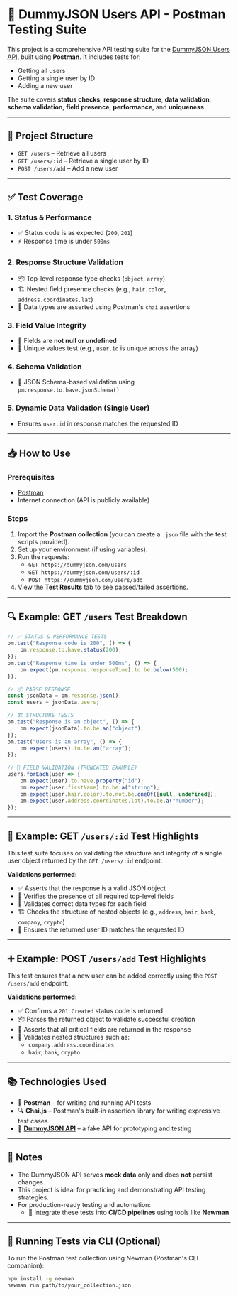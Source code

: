 # 🧪 DummyJSON Users API - Postman Testing Suite

This project is a comprehensive API testing suite for the [DummyJSON Users API](https://dummyjson.com/users), built using **Postman**. It includes tests for:

- Getting all users
- Getting a single user by ID
- Adding a new user

The suite covers **status checks**, **response structure**, **data validation**, **schema validation**, **field presence**, **performance**, and **uniqueness**.

---

## 📂 Project Structure

- `GET /users` – Retrieve all users
- `GET /users/:id` – Retrieve a single user by ID
- `POST /users/add` – Add a new user

---

## ✅ Test Coverage

### 1. Status & Performance

- ✅ Status code is as expected (`200`, `201`)
- ⚡ Response time is under `500ms`

### 2. Response Structure Validation

- 📦 Top-level response type checks (`object`, `array`)
- 🏗️ Nested field presence checks (e.g., `hair.color`, `address.coordinates.lat`)
- 🧩 Data types are asserted using Postman's `chai` assertions

### 3. Field Value Integrity

- 🚫 Fields are **not null or undefined**
- 🔁 Unique values test (e.g., `user.id` is unique across the array)

### 4. Schema Validation

- 📜 JSON Schema-based validation using `pm.response.to.have.jsonSchema()`

### 5. Dynamic Data Validation (Single User)

- Ensures `user.id` in response matches the requested ID

---

## 📥 How to Use

### Prerequisites

- [Postman](https://www.postman.com/downloads/)
- Internet connection (API is publicly available)

### Steps

1. Import the **Postman collection** (you can create a `.json` file with the test scripts provided).
2. Set up your environment (if using variables).
3. Run the requests:
   - `GET https://dummyjson.com/users`
   - `GET https://dummyjson.com/users/:id`
   - `POST https://dummyjson.com/users/add`
4. View the **Test Results** tab to see passed/failed assertions.

---

## 🔍 Example: GET `/users` Test Breakdown

```javascript
// ✅ STATUS & PERFORMANCE TESTS
pm.test("Response code is 200", () => {
    pm.response.to.have.status(200);
});
pm.test("Response time is under 500ms", () => {
    pm.expect(pm.response.responseTime).to.be.below(500);
});

// 📦 PARSE RESPONSE
const jsonData = pm.response.json();
const users = jsonData.users;

// 🏗️ STRUCTURE TESTS
pm.test("Response is an object", () => {
    pm.expect(jsonData).to.be.an("object");
});
pm.test("Users is an array", () => {
    pm.expect(users).to.be.an("array");
});

// 🧩 FIELD VALIDATION (TRUNCATED EXAMPLE)
users.forEach(user => {
    pm.expect(user).to.have.property("id");
    pm.expect(user.firstName).to.be.a("string");
    pm.expect(user.hair.color).to.not.be.oneOf([null, undefined]);
    pm.expect(user.address.coordinates.lat).to.be.a("number");
});
```
---

## 👤 Example: GET `/users/:id` Test Highlights

This test suite focuses on validating the structure and integrity of a single user object returned by the `GET /users/:id` endpoint.

**Validations performed:**

- ✅ Asserts that the response is a valid JSON object
- 📌 Verifies the presence of all required top-level fields
- 🧩 Validates correct data types for each field
- 🏗️ Checks the structure of nested objects (e.g., `address`, `hair`, `bank`, `company`, `crypto`)
- 🔁 Ensures the returned user ID matches the requested ID

---

## ➕ Example: POST `/users/add` Test Highlights

This test ensures that a new user can be added correctly using the `POST /users/add` endpoint.

**Validations performed:**

- ✅ Confirms a `201 Created` status code is returned
- 📦 Parses the returned object to validate successful creation
- 📌 Asserts that all critical fields are returned in the response
- 🧩 Validates nested structures such as:
  - `company.address.coordinates`
  - `hair`, `bank`, `crypto`

---

## 📚 Technologies Used

- 🧰 **Postman** – for writing and running API tests
- 🔍 **Chai.js** – Postman's built-in assertion library for writing expressive test cases
- 🔗 **[DummyJSON API](https://dummyjson.com/users/)** – a fake API for prototyping and testing

---

## 🧠 Notes

- The DummyJSON API serves **mock data** only and does **not** persist changes.
- This project is ideal for practicing and demonstrating API testing strategies.
- For production-ready testing and automation:
  - 🔁 Integrate these tests into **CI/CD pipelines** using tools like **Newman**

---

## 🚀 Running Tests via CLI (Optional)

To run the Postman test collection using Newman (Postman's CLI companion):

```bash
npm install -g newman
newman run path/to/your_collection.json
